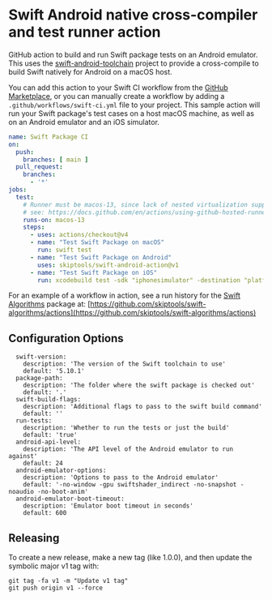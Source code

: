 # Swift Android native cross-compiler and test runner action

GitHub action to build and run Swift package tests on an Android emulator.
This uses the [swift-android-toolchain](https://github.com/skiptools/swift-android-toolchain)
project to provide a cross-compile to build
Swift natively for Android on a macOS host.


You can add this action to your Swift CI workflow from the
[GitHub Marketplace](https://github.com/marketplace/actions/swift-android-action),
or you can manually create a workflow by adding a
`.github/workflows/swift-ci.yml` file to your project.
This sample action will run your Swift package's test cases
on a host macOS machine, as well as on an Android emulator
and an iOS simulator.

```yml
name: Swift Package CI
on:
  push:
    branches: [ main ]
  pull_request:
    branches:
      - '*'
jobs:
  test:
    # Runner must be macos-13, since lack of nested virtualization support on macos-14 prevents the Android emulator from working
    # see: https://docs.github.com/en/actions/using-github-hosted-runners/using-github-hosted-runners/about-github-hosted-runners#limitations-for-arm64-macos-runners
    runs-on: macos-13
    steps:
      - uses: actions/checkout@v4
      - name: "Test Swift Package on macOS"
        run: swift test
      - name: "Test Swift Package on Android"
        uses: skiptools/swift-android-action@v1
      - name: "Test Swift Package on iOS"
        run: xcodebuild test -sdk "iphonesimulator" -destination "platform=iOS Simulator,name=iPhone 15" -scheme "$(xcodebuild -list -json | jq -r '.workspace.schemes[-1]')"

```

For an example of a workflow in action, see a run history
for the [Swift Algorithms](https://github.com/skiptools/swift-algorithms) package at:
[https://github.com/skiptools/swift-algorithms/actions](https://github.com/skiptools/swift-algorithms/actions)

## Configuration Options


```
  swift-version:
    description: 'The version of the Swift toolchain to use'
    default: '5.10.1'
  package-path:
    description: 'The folder where the swift package is checked out'
    default: '.'
  swift-build-flags:
    description: 'Additional flags to pass to the swift build command'
    default: ''
  run-tests:
    description: 'Whether to run the tests or just the build'
    default: 'true'
  android-api-level:
    description: 'The API level of the Android emulator to run against'
    default: 24
  android-emulator-options:
    description: 'Options to pass to the Android emulator'
    default: '-no-window -gpu swiftshader_indirect -no-snapshot -noaudio -no-boot-anim'
  android-emulator-boot-timeout:
    description: 'Emulator boot timeout in seconds'
    default: 600
```

## Releasing

To create a new release, make a new tag (like 1.0.0),
and then update the symbolic major v1 tag with:

```
git tag -fa v1 -m "Update v1 tag"
git push origin v1 --force
```


